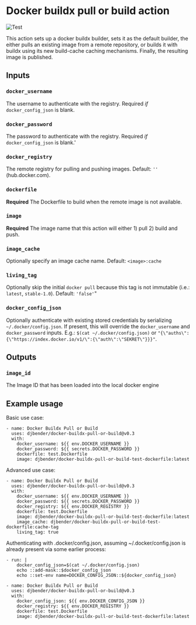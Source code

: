 # Docker buildx pull or build action

![Test](https://github.com/djbender/docker-buildx-pull-or-build/workflows/Test/badge.svg)

This action sets up a docker buildx builder, sets it as the default builder, the either pulls an existing image from a remote repository, or builds it with buildx using its new build-cache caching mechanisms. Finally, the resulting image is published.

## Inputs

### `docker_username`

The username to authenticate with the registry. Required _if_ `docker_config_json` is blank.

### `docker_password`

The password to authenticate with the registry. Required _if_ `docker_config_json` is blank.'

### `docker_registry`

The remote registry for pulling and pushing images. Default: `''` (hub.docker.com).

### `dockerfile`

**Required** The Dockerfile to build when the remote image is not available.

### `image`

**Required** The image name that this action will either 1) pull 2) build and push.

### `image_cache`

Optionally specify an image cache name. Default: `<image>:cache`

### `living_tag`

Optionally skip the initial `docker pull` because this tag is not immutable (i.e.: `latest`, `stable-1.0`). Default: `'false'`"

### `docker_config_json`

Optionally authenticate with existing stored credentials by serializing `~/.docker/config.json`. If present, this will override the `docker_username` and `docker_password` inputs. E.g.: `$(cat ~/.docker/config.json)` or `"{\"auths\":{\"https://index.docker.io/v1/\":{\"auth\":\"SEKRET\"}}}"`.

## Outputs

### `image_id`

The Image ID that has been loaded into the local docker engine

## Example usage

Basic use case:

    - name: Docker Buildx Pull or Build
      uses: djbender/docker-buildx-pull-or-build@v0.3
      with:
        docker_username: ${{ env.DOCKER_USERNAME }}
        docker_password: ${{ secrets.DOCKER_PASSWORD }}
        dockerfile: test.Dockerfile
        image: djbender/docker-buildx-pull-or-build-test-dockerfile:latest

Advanced use case:

    - name: Docker Buildx Pull or Build
      uses: djbender/docker-buildx-pull-or-build@v0.3
      with:
        docker_username: ${{ env.DOCKER_USERNAME }}
        docker_password: ${{ secrets.DOCKER_PASSWORD }}
        docker_registry: ${{ env.DOCKER_REGISTRY }}
        dockerfile: test.Dockerfile
        image: djbender/docker-buildx-pull-or-build-test-dockerfile:latest
        image_cache: djbender/docker-buildx-pull-or-build-test-dockerfile:cache-tag
        living_tag: true

Authenticating with .docker/config.json, assuming ~/.docker/config.json is already present via some earlier process:

    - run: |
        docker_config_json=$(cat ~/.docker/config.json)
        echo ::add-mask::$docker_config_json
        echo ::set-env name=DOCKER_CONFIG_JSON::${docker_config_json}

    - name: Docker Buildx Pull or Build
      uses: djbender/docker-buildx-pull-or-build@v0.3
      with:
        docker_config_json: ${{ env.DOCKER_CONFIG_JSON }}
        docker_registry: ${{ env.DOCKER_REGISTRY }}
        dockerfile: test.Dockerfile
        image: djbender/docker-buildx-pull-or-build-test-dockerfile:latest
